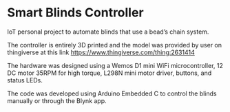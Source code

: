 # Smart Blinds Controller
IoT personal project to automate blinds that use a bead’s chain system. 

The controller is entirely 3D printed and the model was provided by user on thingiverse at this link https://www.thingiverse.com/thing:2631414

The hardware was designed using a Wemos D1 mini WiFi microcontroller, 12 DC motor 35RPM for high torque, L298N mini motor driver, buttons, and status LEDs. 

The code was developed using Arduino Embedded C to control the blinds manually or through the Blynk app.

